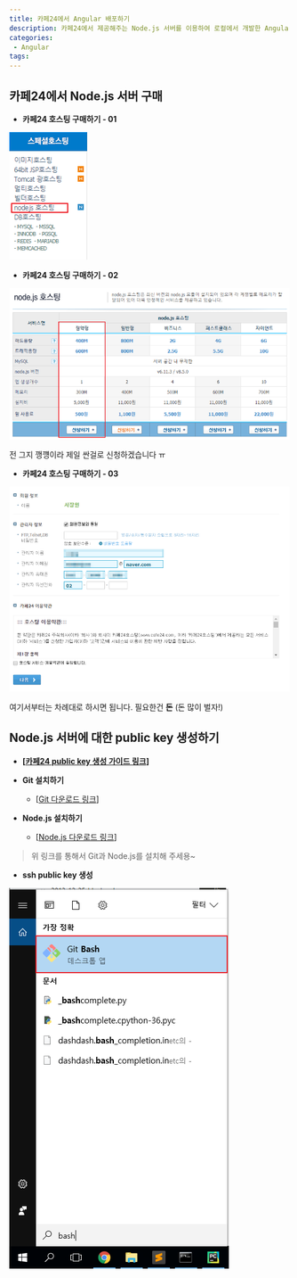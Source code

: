 ```yaml
---
title: 카페24에서 Angular 배포하기
description: 카페24에서 제공해주는 Node.js 서버를 이용하여 로컬에서 개발한 Angular를 배포하는 방법에 대한 포스팅입니다.
categories:
 - Angular
tags:
---
```


## 카페24에서 Node.js 서버 구매

* **카페24 호스팅 구매하기 - 01**

![Cafe24 Node.js 호스팅-01](https://raw.githubusercontent.com/wkddnjset/wkddnjset.github.io/master/_posts/images/2018-01-30/cafe24_01.png)

* **카페24 호스팅 구매하기 - 02**

![Cafe24 Node.js 호스팅-02](https://raw.githubusercontent.com/wkddnjset/wkddnjset.github.io/master/_posts/images/2018-01-30/cafe24_02.png)

전 그지 깽꺵이라 제일 싼걸로 신청하겠습니다 ㅠ

* **카페24 호스팅 구매하기 - 03**

![Cafe24 Node.js 호스팅-03](https://raw.githubusercontent.com/wkddnjset/wkddnjset.github.io/master/_posts/images/2018-01-30/cafe24_03.png)

여기서부터는 차례대로 하시면 됩니다. 필요한건 **돈** (돈 많이 벌자!)

## Node.js 서버에 대한 public key 생성하기

* **[[카페24 public key 생성 가이드 링크](https://help.cafe24.com/cs/cs_manual_view.php?idx=46&page=1&categoryIdx=509&s_key=&s_value=&man_no=1)]**

- **Git 설치하기**
	+ [[Git 다운로드 링크](https://git-scm.com/downloads)]

- **Node.js 설치하기**
	+ [[Node.js 다운로드 링크](https://nodejs.org/ko/download/)]

> 위 링크를 통해서 Git과 Node.js를 설치해 주세용~

* **ssh public key 생성**

![Cafe24 Node.js 호스팅-03](https://raw.githubusercontent.com/wkddnjset/wkddnjset.github.io/master/_posts/images/2018-01-30/ssh_01.png)